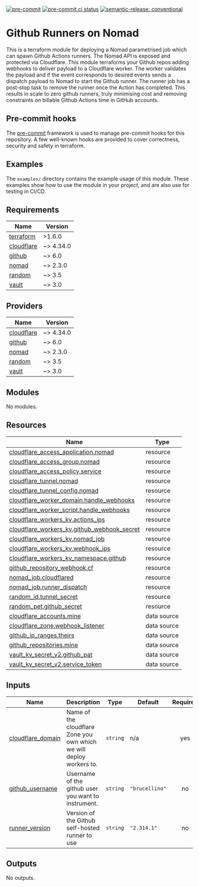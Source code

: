 [![pre-commit](https://img.shields.io/badge/pre--commit-enabled-brightgreen?logo=pre-commit&logoColor=white)](https://github.com/pre-commit/pre-commit) [![pre-commit.ci status](https://results.pre-commit.ci/badge/github/brucellino/terraform-github-nomad-webhooks/main.svg)](https://results.pre-commit.ci/latest/github/brucellino/terraform-github-nomad-template/main) [![semantic-release: conventional](https://img.shields.io/badge/semantic--release-conventional-e10079?logo=semantic-release)](https://github.com/semantic-release/semantic-release)

# Github Runners on Nomad

This is a terraform module for deploying a Nomad parametrised job which can spawn Github Actions runners.
The Nomad API is exposed and protected via Cloudflare.
This module terraforms your Github repos adding webhooks to deliver payload to a Cloudflare worker.
The worker validates the payload and if the event corresponds to desired events sends a dispatch payload to Nomad to start the Github runner.
The runner job has a post-stop task to remove the runner once the Action has completed.
This results in scale to zero github runners, truly minimising cost and removing constraints on billable Github Actions time in GitHub accounts.

## Pre-commit hooks

<!-- Edit this section or delete if you make no change  -->

The [pre-commit](https://pre-commit.com) framework is used to manage pre-commit hooks for this repository.
A few well-known hooks are provided to cover correctness, security and safety in terraform.

## Examples

The `examples/` directory contains the example usage of this module.
These examples show how to use the module in your project, and are also use for testing in CI/CD.

<!--

Modify this section according to the kinds of examples you want
You may want to change the names of the examples or the kinds of
examples themselves

-->

<!-- BEGIN_TF_DOCS -->
## Requirements

| Name | Version |
|------|---------|
| <a name="requirement_terraform"></a> [terraform](#requirement\_terraform) | >1.6.0 |
| <a name="requirement_cloudflare"></a> [cloudflare](#requirement\_cloudflare) | ~> 4.34.0 |
| <a name="requirement_github"></a> [github](#requirement\_github) | ~> 6.0 |
| <a name="requirement_nomad"></a> [nomad](#requirement\_nomad) | ~> 2.3.0 |
| <a name="requirement_random"></a> [random](#requirement\_random) | ~> 3.5 |
| <a name="requirement_vault"></a> [vault](#requirement\_vault) | ~> 3.0 |

## Providers

| Name | Version |
|------|---------|
| <a name="provider_cloudflare"></a> [cloudflare](#provider\_cloudflare) | ~> 4.34.0 |
| <a name="provider_github"></a> [github](#provider\_github) | ~> 6.0 |
| <a name="provider_nomad"></a> [nomad](#provider\_nomad) | ~> 2.3.0 |
| <a name="provider_random"></a> [random](#provider\_random) | ~> 3.5 |
| <a name="provider_vault"></a> [vault](#provider\_vault) | ~> 3.0 |

## Modules

No modules.

## Resources

| Name | Type |
|------|------|
| [cloudflare_access_application.nomad](https://registry.terraform.io/providers/cloudflare/cloudflare/latest/docs/resources/access_application) | resource |
| [cloudflare_access_group.nomad](https://registry.terraform.io/providers/cloudflare/cloudflare/latest/docs/resources/access_group) | resource |
| [cloudflare_access_policy.service](https://registry.terraform.io/providers/cloudflare/cloudflare/latest/docs/resources/access_policy) | resource |
| [cloudflare_tunnel.nomad](https://registry.terraform.io/providers/cloudflare/cloudflare/latest/docs/resources/tunnel) | resource |
| [cloudflare_tunnel_config.nomad](https://registry.terraform.io/providers/cloudflare/cloudflare/latest/docs/resources/tunnel_config) | resource |
| [cloudflare_worker_domain.handle_webhooks](https://registry.terraform.io/providers/cloudflare/cloudflare/latest/docs/resources/worker_domain) | resource |
| [cloudflare_worker_script.handle_webhooks](https://registry.terraform.io/providers/cloudflare/cloudflare/latest/docs/resources/worker_script) | resource |
| [cloudflare_workers_kv.actions_ips](https://registry.terraform.io/providers/cloudflare/cloudflare/latest/docs/resources/workers_kv) | resource |
| [cloudflare_workers_kv.github_webhook_secret](https://registry.terraform.io/providers/cloudflare/cloudflare/latest/docs/resources/workers_kv) | resource |
| [cloudflare_workers_kv.nomad_job](https://registry.terraform.io/providers/cloudflare/cloudflare/latest/docs/resources/workers_kv) | resource |
| [cloudflare_workers_kv.webhook_ips](https://registry.terraform.io/providers/cloudflare/cloudflare/latest/docs/resources/workers_kv) | resource |
| [cloudflare_workers_kv_namespace.github](https://registry.terraform.io/providers/cloudflare/cloudflare/latest/docs/resources/workers_kv_namespace) | resource |
| [github_repository_webhook.cf](https://registry.terraform.io/providers/integrations/github/latest/docs/resources/repository_webhook) | resource |
| [nomad_job.cloudflared](https://registry.terraform.io/providers/hashicorp/nomad/latest/docs/resources/job) | resource |
| [nomad_job.runner_dispatch](https://registry.terraform.io/providers/hashicorp/nomad/latest/docs/resources/job) | resource |
| [random_id.tunnel_secret](https://registry.terraform.io/providers/hashicorp/random/latest/docs/resources/id) | resource |
| [random_pet.github_secret](https://registry.terraform.io/providers/hashicorp/random/latest/docs/resources/pet) | resource |
| [cloudflare_accounts.mine](https://registry.terraform.io/providers/cloudflare/cloudflare/latest/docs/data-sources/accounts) | data source |
| [cloudflare_zone.webhook_listener](https://registry.terraform.io/providers/cloudflare/cloudflare/latest/docs/data-sources/zone) | data source |
| [github_ip_ranges.theirs](https://registry.terraform.io/providers/integrations/github/latest/docs/data-sources/ip_ranges) | data source |
| [github_repositories.mine](https://registry.terraform.io/providers/integrations/github/latest/docs/data-sources/repositories) | data source |
| [vault_kv_secret_v2.github_pat](https://registry.terraform.io/providers/hashicorp/vault/latest/docs/data-sources/kv_secret_v2) | data source |
| [vault_kv_secret_v2.service_token](https://registry.terraform.io/providers/hashicorp/vault/latest/docs/data-sources/kv_secret_v2) | data source |

## Inputs

| Name | Description | Type | Default | Required |
|------|-------------|------|---------|:--------:|
| <a name="input_cloudflare_domain"></a> [cloudflare\_domain](#input\_cloudflare\_domain) | Name of the cloudflare Zone you own which we will deploy workers to. | `string` | n/a | yes |
| <a name="input_github_username"></a> [github\_username](#input\_github\_username) | Username of the github user you want to instrument. | `string` | `"brucellino"` | no |
| <a name="input_runner_version"></a> [runner\_version](#input\_runner\_version) | Version of the Github self-hosted runner to use | `string` | `"2.314.1"` | no |

## Outputs

No outputs.
<!-- END_TF_DOCS -->
